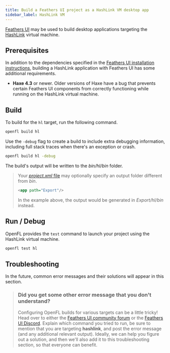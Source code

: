 ```yaml
---
title: Build a Feathers UI project as a HashLink VM desktop app
sidebar_label: HashLink VM
---
```


[Feathers UI](/) may be used to build desktop applications targeting the [HashLink](https://hashlink.haxe.org) virtual machine.

## Prerequisites

In addition to the dependencies specified in the [Feathers UI installation instructions](./installation.md), building a HashLink application with Feathers UI has some additional requirements.

- **Haxe 4.3** or newer. Older versions of Haxe have a bug that prevents certain Feathers UI components from correctly functioning while running on the HashLink virtual machine.

## Build

To build for the `hl` target, run the following command.

```sh
openfl build hl
```

Use the `-debug` flag to create a build to include extra debugging information, including full stack traces when there's an exception or crash.

```sh
openfl build hl -debug
```

The build's output will be written to the _bin/hl/bin_ folder.

> Your [_project.xml_ file](https://lime.software/docs/project-files/xml-format/) may optionally specify an output folder different from _bin_.
>
> ```xml
> <app path="Export"/>
> ```
>
> In the example above, the output would be generated in _Export/hl/bin_ instead.

## Run / Debug

OpenFL provides the `test` command to launch your project using the HashLink virtual machine.

```sh
openfl test hl
```

## Troubleshooting

In the future, common error messages and their solutions will appear in this section.

> ### Did you get some other error message that you don't understand?
>
> Configuring OpenFL builds for various targets can be a little tricky! Head over to either the [Feathers UI community forum](https://community.feathersui.com/) or the [Feathers UI Discord](https://discord.feathersui.com/). Explain which command you tried to run, be sure to mention that you are targeting **hashlink**, and post the error message (and any additional relevant output). Ideally, we can help you figure out a solution, and then we'll also add it to this troubleshooting section, so that everyone can benefit.
